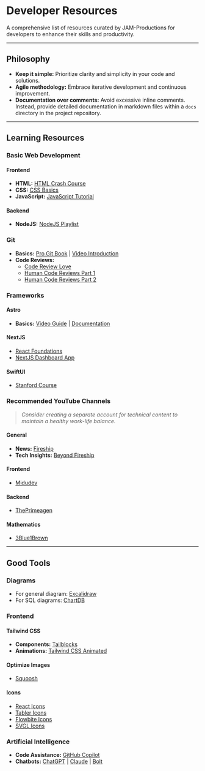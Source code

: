 # Developer Resources

A comprehensive list of resources curated by JAM-Productions for developers to enhance their skills and productivity.

---

## Philosophy

- **Keep it simple:** Prioritize clarity and simplicity in your code and solutions.
- **Agile methodology:** Embrace iterative development and continuous improvement.
- **Documentation over comments:** Avoid excessive inline comments. Instead, provide detailed documentation in markdown files within a `docs` directory in the project repository.

---

## Learning Resources

### Basic Web Development

#### Frontend
- **HTML:** [HTML Crash Course](https://www.youtube.com/watch?v=3nYLTiY5skU&ab_channel=midulive)
- **CSS:** [CSS Basics](https://www.youtube.com/watch?v=TlJbu0BMLaY&ab_channel=midulive)
- **JavaScript:** [JavaScript Tutorial](https://www.youtube.com/watch?v=Z34BF9PCfYg&t=106s&ab_channel=midulive)

#### Backend
- **NodeJS:** [NodeJS Playlist](https://youtube.com/playlist?list=PLUofhDIg_38qm2oPOV-IRTTEKyrVBBaU7&si=1vHpmuhhNf7gGs9M)

### Git

- **Basics:** [Pro Git Book](https://git-scm.com/book/en/v2) | [Video Introduction](https://www.youtube.com/watch?v=niPExbK8lSw&ab_channel=midulive)
- **Code Reviews:**
  - [Code Review Love](https://mtlynch.io/code-review-love/)
  - [Human Code Reviews Part 1](https://mtlynch.io/human-code-reviews-1/)
  - [Human Code Reviews Part 2](https://mtlynch.io/human-code-reviews-2/)

### Frameworks

#### Astro
- **Basics:** [Video Guide](https://www.youtube.com/watch?v=RB5tR_nqUEw) | [Documentation](https://docs.astro.build/en/basics/project-structure/)

#### NextJS
- [React Foundations](https://nextjs.org/learn/react-foundations)
- [NextJS Dashboard App](https://nextjs.org/learn/dashboard-app)

#### SwiftUI

- [Stanford Course](http://cs193p.sites.stanford.edu/2023)

### Recommended YouTube Channels

> *Consider creating a separate account for technical content to maintain a healthy work-life balance.*

#### General
- **News:** [Fireship](https://www.youtube.com/@Fireship)
- **Tech Insights:** [Beyond Fireship](https://www.youtube.com/@beyondfireship)

#### Frontend
- [Midudev](https://www.youtube.com/@midulive)

#### Backend
- [ThePrimeagen](https://www.youtube.com/@ThePrimeTimeagen)

#### Mathematics
- [3Blue1Brown](https://www.youtube.com/@3blue1brown)

---
## Good Tools

### Diagrams

- For general diagram: [Excalidraw](https://excalidraw.com/)
- For SQL diagrams: [ChartDB](https://app.chartdb.io/)

### Frontend

#### Tailwind CSS

- **Components:** [Tailblocks](https://tailblocks.cc/)
- **Animations:** [Tailwind CSS Animated](https://www.tailwindcss-animated.com/)

#### Optimize Images
- [Squoosh](http://squoosh.app)

#### Icons
- [React Icons](https://react-icons.github.io/react-icons/)
- [Tabler Icons](https://tabler-icons.io/)
- [Flowbite Icons](https://flowbite.com/icons/)
- [SVGL Icons](https://svgl.vercel.app/)

### Artificial Intelligence

- **Code Assistance:** [GitHub Copilot](https://github.com/features/copilot)
- **Chatbots:** [ChatGPT](https://chatgpt.com/) | [Claude](https://claude.ai/new) | [Bolt](https://bolt.new/)


